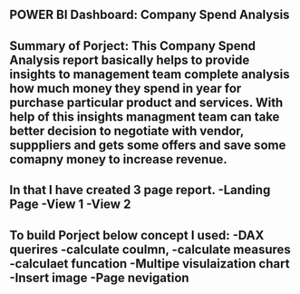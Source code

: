 POWER BI Dashboard: Company Spend Analysis
-----------------------
Summary of Porject:
This Company Spend Analysis report basically helps to provide insights to management team complete analysis how much money they spend in year for purchase particular product and services.
With help of this insights managment team can take better decision to negotiate with vendor, supppliers and gets some offers and save some comapny money to increase revenue.
--------------------
In that I have created 3 page report.
-Landing Page
-View 1
-View 2
-----------------------
To build Porject below concept I used:
-DAX querires
-calculate coulmn, 
-calculate measures
-calculaet funcation
-Multipe visulaization chart 
-Insert image
-Page nevigation
------------------------

